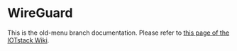 # WireGuard

This is the old-menu branch documentation. Please refer to [this page of the IOTstack Wiki](https://sensorsiot.github.io/IOTstack/Containers/WireGuard.html).
